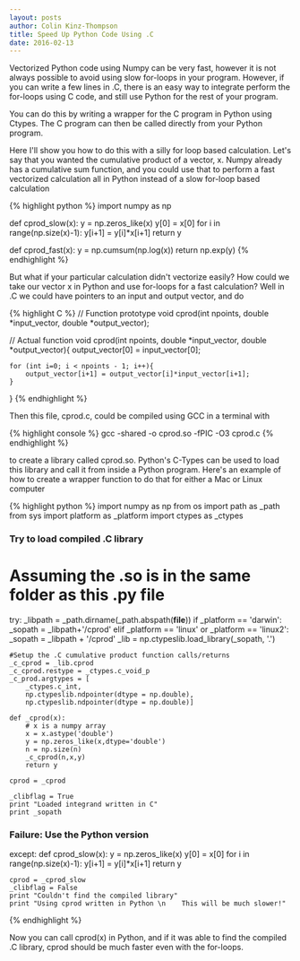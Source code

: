 ```yaml
---
layout: posts
author: Colin Kinz-Thompson
title: Speed Up Python Code Using .C
date: 2016-02-13
---
```


Vectorized Python code using Numpy can be very fast, however it is not always possible to avoid using slow for-loops in your program. However, if you can write a few lines in .C, there is an easy way to integrate perform the for-loops using C code, and still use Python for the rest of your program.

You can do this by writing a wrapper for the C program in Python using Ctypes. The C program can then be called directly from your Python program.

Here I'll show you how to do this with a silly for loop based calculation. Let's say that you wanted the cumulative product of a vector, x. Numpy already has a cumulative sum function, and you could use that to perform a fast vectorized calculation all in Python instead of a slow for-loop based calculation

{% highlight python %}
import numpy as np

def cprod_slow(x):
	y = np.zeros_like(x)
	y[0] = x[0]
	for i in range(np.size(x)-1):
		y[i+1] = y[i]*x[i+1]
	return y

def cprod_fast(x):
	y = np.cumsum(np.log(x))
	return np.exp(y)
{% endhighlight %}

But what if your particular calculation didn't vectorize easily? How could we take our vector x in Python and use for-loops for a fast calculation? Well in .C we could have pointers to an input and output vector, and do

{% highlight C %}
// Function prototype
void cprod(int npoints, double *input_vector, double *output_vector);

// Actual function
void cprod(int npoints, double *input_vector, double *output_vector){
	output_vector[0] = input_vector[0];

	for (int i=0; i < npoints - 1; i++){
		output_vector[i+1] = output_vector[i]*input_vector[i+1];
	}
}
{% endhighlight %}

Then this file, cprod.c, could be compiled using GCC in a terminal with

{% highlight console %}
gcc -shared -o cprod.so -fPIC -O3 cprod.c
{% endhighlight %}

to create a library called cprod.so. Python's C-Types can be used to load this library and call it from inside a Python program. Here's an example of how to create a wrapper function to do that for either a Mac or Linux computer

{% highlight python %}
import numpy as np
from os import path as _path
from sys import platform as _platform
import ctypes as _ctypes

### Try to load compiled .C library
# Assuming the .so is in the same folder as this .py file
try:
	_libpath = _path.dirname(_path.abspath(__file__))
	if _platform == 'darwin':
		_sopath = _libpath+'/cprod'
	elif _platform == 'linux' or _platform == 'linux2':
		_sopath = _libpath + '/cprod'
	_lib = np.ctypeslib.load_library(_sopath, '.')

	#Setup the .C cumulative product function calls/returns
	_c_cprod = _lib.cprod
	_c_cprod.restype = _ctypes.c_void_p
	_c_prod.argtypes = [
		_ctypes.c_int,
		np.ctypeslib.ndpointer(dtype = np.double),
		np.ctypeslib.ndpointer(dtype = np.double)]

	def _cprod(x):
		# x is a numpy array
		x = x.astype('double')
		y = np.zeros_like(x,dtype='double')
		n = np.size(n)
		_c_cprod(n,x,y)
		return y

	cprod = _cprod

	_clibflag = True
	print "Loaded integrand written in C"
	print _sopath

### Failure: Use the Python version
except:
	def cprod_slow(x):
		y = np.zeros_like(x)
		y[0] = x[0]
		for i in range(np.size(x)-1):
			y[i+1] = y[i]*x[i+1]
		return y

	cprod = _cprod_slow
	_clibflag = False
	print "Couldn't find the compiled library"
	print "Using cprod written in Python \n    This will be much slower!"
{% endhighlight %}

Now you can call cprod(x) in Python, and if it was able to find the compiled .C library, cprod should be much faster even with the for-loops.
